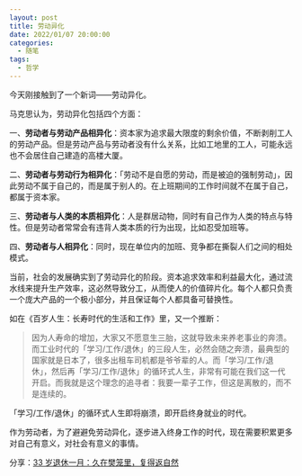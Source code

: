 ```yaml
---
layout: post
title: 劳动异化
date: 2022/01/07 20:00:00
categories:
  - 随笔
tags:
  - 哲学
---
```


今天刚接触到了一个新词——劳动异化。

马克思认为，劳动异化包括四个方面：

一、**劳动者与劳动产品相异化**：资本家为追求最大限度的剩余价值，不断剥削工人的劳动产品。但是劳动产品与劳动者没有什么关系，比如工地里的工人，可能永远也不会居住自己建造的高楼大厦。

二、**劳动者与劳动行为相异化**：「劳动不是自愿的劳动，而是被迫的强制劳动」，因此劳动不属于自己的，而是属于别人的。在上班期间的工作时间就不在属于自己，都属于资本家。

三、**劳动者与人类的本质相异化**：人是群居动物，同时有自己作为人类的特点与特性。但是劳动者常常会有违背人类本质的行为出现，比如忍受加班等。

四、**劳动者与人相异化**：同时，现在单位内的加班、竞争都在撕裂人们之间的相处模式。

当前，社会的发展确实到了劳动异化的阶段。资本追求效率和利益最大化，通过流水线来提升生产效率，这必然导致分工，从而使人的价值碎片化。每个人都只负责一个庞大产品的一个极小部分，并且保证每个人都具备可替换性。

如在《百岁人生：长寿时代的生活和工作》里，又一个推断：

> 因为人寿命的增加，大家又不愿意生三胎，这就导致未来养老事业的奔溃。而工业时代的「学习/工作/退休」的三段人生，必然会随之奔溃，最典型的国家就是日本了，很多出租车司机都是爷爷辈的人。而「学习/工作/退休」，然后再「学习/工作/退休」的循环式人生，非常有可能在我们这一代开启。而我就是这个理念的追寻者：我要一辈子工作，但这是离散的，而不是连续的。

「学习/工作/退休」的循环式人生即将崩溃，即开启终身就业的时代。

作为劳动者，为了避避免劳动异化，逐步进入终身工作的时代，现在需要积累更多对自己有意义，对社会有意义的事情。

分享：[33 岁退休一月：久在樊笼里，复得返自然](http://mp.weixin.qq.com/s?__biz=Mzg5ODU1NDk4Mw==&mid=2247485122&idx=1&sn=94cb0a737244e1813a0959ed3c56dc5c&chksm=c0618bcaf71602dc5ea392b01e136669c52ba0118ed078d7248a7874ecb4959ea5f6c9f96415&mpshare=1&scene=1&srcid=0107zxmguBvKv1j6lrfPz6OQ&sharer_sharetime=1641544341018&sharer_shareid=46b318dc75d07172bf0e6440a345cfff#rd)
